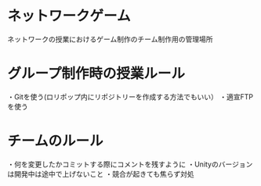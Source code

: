 ﻿# ネットワークゲーム
ネットワークの授業におけるゲーム制作のチーム制作用の管理場所
# グループ制作時の授業ルール
・Gitを使う(ロリポップ内にリポジトリーを作成する方法でもいい）
・適宣FTPを使う
# チームのルール
・何を変更したかコミットする際にコメントを残すように
・Unityのバージョンは開発中は途中で上げないこと
・競合が起きても焦らず対処
